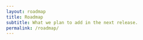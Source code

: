 ```yaml
---
layout: roadmap
title: Roadmap
subtitle: What we plan to add in the next release.
permalink: /roadmap/
---
```

